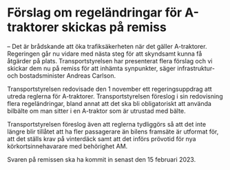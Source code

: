 # Förslag om regeländringar för A-traktorer skickas på remiss

– Det är brådskande att öka trafiksäkerheten när det gäller A\-traktorer. Regeringen går nu vidare med nästa steg för att skyndsamt kunna få åtgärder på plats. Transportstyrelsen har presenterat flera förslag och vi skickar dem nu på remiss för att inhämta synpunkter, säger infrastruktur\- och bostadsminister Andreas Carlson.

Transportstyrelsen redovisade den 1 november ett regeringsuppdrag att utreda reglerna för A\-traktorer. Transportstyrelsen föreslog i sin redovisning flera regeländringar, bland annat att det ska bli obligatoriskt att använda bilbälte om man sitter i en A\-traktor som är utrustad med bälte.

Transportstyrelsen föreslog även att reglerna tydliggörs så att det inte längre blir tillåtet att ha fler passagerare än bilens framsäte är utformat för, att det ställs krav på vinterdäck samt att det införs prövotid för nya körkortsinnehavarare med behörighet AM.

Svaren på remissen ska ha kommit in senast den 15 februari 2023\.
